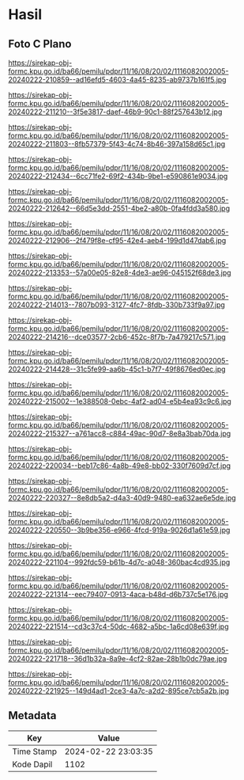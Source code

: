 # Hasil

## Foto C Plano

https://sirekap-obj-formc.kpu.go.id/ba66/pemilu/pdpr/11/16/08/20/02/1116082002005-20240222-210859--ad16efd5-4603-4a45-8235-ab9737b161f5.jpg

https://sirekap-obj-formc.kpu.go.id/ba66/pemilu/pdpr/11/16/08/20/02/1116082002005-20240222-211210--3f5e3817-daef-46b9-90c1-88f257643b12.jpg

https://sirekap-obj-formc.kpu.go.id/ba66/pemilu/pdpr/11/16/08/20/02/1116082002005-20240222-211803--8fb57379-5f43-4c74-8b46-397a158d65c1.jpg

https://sirekap-obj-formc.kpu.go.id/ba66/pemilu/pdpr/11/16/08/20/02/1116082002005-20240222-212434--6cc71fe2-69f2-434b-9be1-e590861e9034.jpg

https://sirekap-obj-formc.kpu.go.id/ba66/pemilu/pdpr/11/16/08/20/02/1116082002005-20240222-212642--66d5e3dd-2551-4be2-a80b-0fa4fdd3a580.jpg

https://sirekap-obj-formc.kpu.go.id/ba66/pemilu/pdpr/11/16/08/20/02/1116082002005-20240222-212906--2f479f8e-cf95-42e4-aeb4-199d1d47dab6.jpg

https://sirekap-obj-formc.kpu.go.id/ba66/pemilu/pdpr/11/16/08/20/02/1116082002005-20240222-213353--57a00e05-82e8-4de3-ae96-045152f68de3.jpg

https://sirekap-obj-formc.kpu.go.id/ba66/pemilu/pdpr/11/16/08/20/02/1116082002005-20240222-214013--7807b093-3127-4fc7-8fdb-330b733f9a97.jpg

https://sirekap-obj-formc.kpu.go.id/ba66/pemilu/pdpr/11/16/08/20/02/1116082002005-20240222-214216--dce03577-2cb6-452c-8f7b-7a479217c571.jpg

https://sirekap-obj-formc.kpu.go.id/ba66/pemilu/pdpr/11/16/08/20/02/1116082002005-20240222-214428--31c5fe99-aa6b-45c1-b7f7-49f8676ed0ec.jpg

https://sirekap-obj-formc.kpu.go.id/ba66/pemilu/pdpr/11/16/08/20/02/1116082002005-20240222-215002--1e388508-0ebc-4af2-ad04-e5b4ea93c9c6.jpg

https://sirekap-obj-formc.kpu.go.id/ba66/pemilu/pdpr/11/16/08/20/02/1116082002005-20240222-215327--a761acc8-c884-49ac-90d7-8e8a3bab70da.jpg

https://sirekap-obj-formc.kpu.go.id/ba66/pemilu/pdpr/11/16/08/20/02/1116082002005-20240222-220034--beb17c86-4a8b-49e8-bb02-330f7609d7cf.jpg

https://sirekap-obj-formc.kpu.go.id/ba66/pemilu/pdpr/11/16/08/20/02/1116082002005-20240222-220327--8e8db5a2-d4a3-40d9-9480-ea632ae6e5de.jpg

https://sirekap-obj-formc.kpu.go.id/ba66/pemilu/pdpr/11/16/08/20/02/1116082002005-20240222-220550--3b9be356-e966-4fcd-919a-9026d1a61e59.jpg

https://sirekap-obj-formc.kpu.go.id/ba66/pemilu/pdpr/11/16/08/20/02/1116082002005-20240222-221104--992fdc59-b61b-4d7c-a048-360bac4cd935.jpg

https://sirekap-obj-formc.kpu.go.id/ba66/pemilu/pdpr/11/16/08/20/02/1116082002005-20240222-221314--eec79407-0913-4aca-b48d-d6b737c5e176.jpg

https://sirekap-obj-formc.kpu.go.id/ba66/pemilu/pdpr/11/16/08/20/02/1116082002005-20240222-221514--cd3c37c4-50dc-4682-a5bc-1a6cd08e639f.jpg

https://sirekap-obj-formc.kpu.go.id/ba66/pemilu/pdpr/11/16/08/20/02/1116082002005-20240222-221718--36d1b32a-8a9e-4cf2-82ae-28b1b0dc79ae.jpg

https://sirekap-obj-formc.kpu.go.id/ba66/pemilu/pdpr/11/16/08/20/02/1116082002005-20240222-221925--149d4ad1-2ce3-4a7c-a2d2-895ce7cb5a2b.jpg


## Metadata

| Key        | Value               |
| ---------- | ------------------- |
| Time Stamp | 2024-02-22 23:03:35 |
| Kode Dapil | 1102                |



